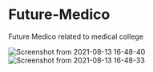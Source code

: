 # Future-Medico
Future Medico related to medical college

![Screenshot from 2021-08-13 16-48-40](https://user-images.githubusercontent.com/79129328/129349672-fe459b20-ca61-4e38-a620-36afa820d5a7.png)
![Screenshot from 2021-08-13 16-48-33](https://user-images.githubusercontent.com/79129328/129349679-803cb689-0b65-44b0-9b63-39d757684f27.png)
